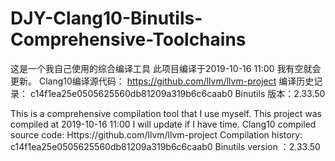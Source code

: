 # DJY-Clang10-Binutils-Comprehensive-Toolchains
这是一个我自己使用的综合编译工具
此项目编译于2019-10-16 11:00
我有空就会更新。
Clang10编译源代码：
https://github.com/llvm/llvm-project
编译历史记录： c14f1ea25e0505625560db81209a319b6c6caab0
Binutils 版本：2.33.50

This is a comprehensive compilation tool that I use myself.
This project was compiled at 2019-10-16 11:00
I will update if I have time.
Clang10 compiled source code:
Https://github.com/llvm/llvm-project
Compilation history:  c14f1ea25e0505625560db81209a319b6c6caab0
Binutils version ：2.33.50